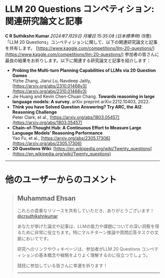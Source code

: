 # LLM 20 Questions コンペティション: 関連研究論文と記事
**C R Suthikshn Kumar** *2024年7月29日 月曜日 15:35:08 (日本標準時)* (9票)
「LLM 20 Questions」コンペティションに関して、以下の関連研究論文と記事を共有します。
[https://www.kaggle.com/competitions/llm-20-questions/](https://www.kaggle.com/competitions/llm-20-questions/)
参加者の皆さんに最良の結果をお祈りします。以下に関連する研究論文と記事を紹介します：
- **Probing the Multi-turn Planning Capabilities of LLMs via 20 Question Games**  
  Yizhe Zhang, Jiarui Lu, Navdeep Jaitly, [https://arxiv.org/abs/2310.01468v3](https://arxiv.org/abs/2310.01468v3)
- Jie Huang and Kevin Chen-Chuan Chang. **Towards reasoning in large language models: A survey.** arXiv preprint arXiv:2212.10403, 2022.
- **Think you have Solved Question Answering? Try ARC, the AI2 Reasoning Challenge**  
  Peter Clark, et al., [https://arxiv.org/abs/1803.05457](https://arxiv.org/abs/1803.05457)
- **Chain-of-Thought Hub: A Continuous Effort to Measure Large Language Models' Reasoning Performance**  
  Yao Fu, et al., [https://arxiv.org/abs/2305.17306](https://arxiv.org/abs/2305.17306)
- **20 Questions Wiki**: [https://en.wikipedia.org/wiki/Twenty_questions](https://en.wikipedia.org/wiki/Twenty_questions)
---
# 他のユーザーからのコメント
> ## Muhammad Ehsan  
>  
> これらの貴重なリソースを共有していただき、ありがとうございます！ [@crsuthikshnkumar](https://www.kaggle.com/crsuthikshnkumar)  
>  
> あなたが挙げた論文や記事は、LLMの能力や課題についての深い洞察を得るために非常に役立ちます。特にマルチターン推論や質問応答タスクの文脈においてです。  
>  
> 研究へのリンクやウィキページは、参加者がLLM 20 Questions コンペティションの基本概念や戦略をよりよく理解するのに役立つでしょう。  
>  
> 競技に参加している皆さんに幸運を祈ります！  
>  
> ---
